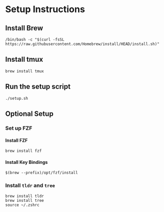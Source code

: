 # Setup Instructions

## Install Brew
```
/bin/bash -c "$(curl -fsSL https://raw.githubusercontent.com/Homebrew/install/HEAD/install.sh)"
```

## Install tmux
```
brew install tmux
```

## Run the setup script
```
./setup.sh
```

## Optional Setup
### Set up FZF

#### Install FZF
```
brew install fzf
```

#### Install Key Bindings
```
$(brew --prefix)/opt/fzf/install
```

### Install `tldr` and `tree`
```
brew install tldr
brew install tree
source ~/.zshrc
```
